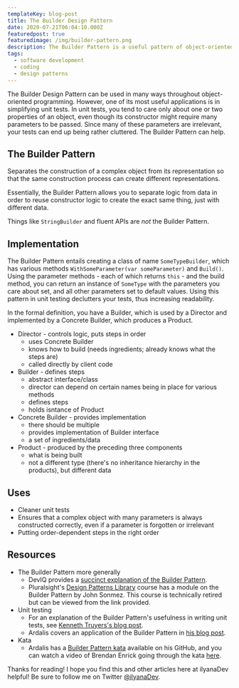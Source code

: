 ```yaml
---
templateKey: blog-post
title: The Builder Design Pattern
date: 2020-07-21T06:04:10.000Z
featuredpost: true
featuredimage: /img/builder-pattern.png
description: The Builder Pattern is a useful pattern of object-oriented software that separates the construction of an object from its representation.
tags:
  - software development
  - coding
  - design patterns
---
```


The Builder Design Pattern can be used in many ways throughout object-oriented programming. However, one of its most useful applications is in simplifying unit tests. In unit tests, you tend to care only about one or two properties of an object, even though its constructor might require many parameters to be passed. Since many of these parameters are irrelevant, your tests can end up being rather cluttered. The Builder Pattern can help.

The Builder Pattern
--

Separates the construction of a complex object from its representation so that the same construction process can create different representations.

Essentially, the Builder Pattern allows you to separate logic from data in order to reuse constructor logic to create the exact same thing, just with different data.

Things like `StringBuilder` and fluent APIs are *not* the Builder Pattern.

Implementation
--

The Builder Pattern entails creating a class of name `SomeTypeBuilder`, which has various methods `WithSomeParameter(var someParameter)` and `Build()`. Using the parameter methods - each of which returns `this` - and the build method, you can return an instance of `SomeType` with the parameters you care about set, and all other parameters set to default values. Using this pattern in unit testing declutters your tests, thus increasing readability.

In the formal definition, you have a Builder, which is used by a Director and implemented by a Concrete Builder, which produces a Product.

* Director - controls logic, puts steps in order
  * uses Concrete Builder
  * knows how to build (needs ingredients; already knows what the steps are)
  * called directly by client code
* Builder - defines steps
  * abstract interface/class
  * director can depend on certain names being in place for various methods
  * defines steps
  * holds isntance of Product
* Concrete Builder - provides implementation
  * there should be multiple
  * provides implementation of Builder interface
  * a set of ingredients/data
* Product - produced by the preceding three components
  * what is being built
  * not a different type (there's no inheritance hierarchy in the products), but different data

Uses
--

* Cleaner unit tests
* Ensures that a complex object with many parameters is always constructed correctly, even if a parameter is forgotten or irrelevant
* Putting order-dependent steps in the right order

Resources
--

* The Builder Pattern more generally
  * DevIQ provides a [succinct explanation of the Builder Pattern](https://deviq.com/builder-design-pattern/).
  * Pluralsight's [Design Patterns Library](https://app.pluralsight.com/library/courses/patterns-library/table-of-contents) course has a module on the Builder Pattern by John Sonmez. This course is technically retired but can be viewed from the link provided.
* Unit testing
  * For an explanation of the Builder Pattern's usefulness in writing unit tests, see [Kenneth Truyers's blog post](https://www.kenneth-truyers.net/2013/07/15/flexible-and-expressive-unit-tests-with-the-builder-pattern/).
  * Ardalis covers an application of the Builder Pattern in [his blog post](https://ardalis.com/improve-tests-with-the-builder-pattern-for-test-data/).
* Kata
  * Ardalis has a [Builder Pattern kata](https://github.com/ardalis/BuilderTestSample) available on his GitHub, and you can watch a video of Brendan Enrick going through the kata [here](https://www.youtube.com/watch?v=0FYthBodusg).

Thanks for reading! I hope you find this and other articles here at ilyanaDev helpful! Be sure to follow me on Twitter [@ilyanaDev](https://twitter.com/ilyanaDev).
